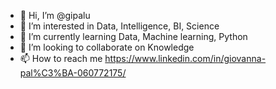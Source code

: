 - 👋 Hi, I’m @gipalu
- 👀 I’m interested in Data, Intelligence, BI, Science
- 🌱 I’m currently learning Data, Machine learning, Python
- 💞️ I’m looking to collaborate on Knowledge
- 📫 How to reach me https://www.linkedin.com/in/giovanna-pal%C3%BA-060772175/

<!---
gipalu/gipalu is a ✨ special ✨ repository because its `README.md` (this file) appears on your GitHub profile.
You can click the Preview link to take a look at your changes.
--->
